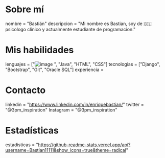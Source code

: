 # Sobre mí
nombre = "Bastián"
descripcion = "Mi nombre es Bastian, soy de :chile: psicologo clinico y actualmente estudiante de programacion."

# Mis habilidades
lenguajes = ["![image](https://github.com/Bastian11111/Bastian11111/assets/133687016/20a3a28f-b630-4e20-9e46-096fd714ab6a)
", "Java", "HTML", "CSS"]
tecnologias = ["Django", "Bootstrap", "Git", "Oracle SQL"]
experiencia = 

# Contacto
linkedin = "https://www.linkedin.com/in/enriquebastian/"
twitter = "@3pm_inspiration"
Instagram = "@3pm_inspiration"

# Estadísticas
estadisticas = "https://github-readme-stats.vercel.app/api?username=Bastian11111&show_icons=true&theme=radical"


